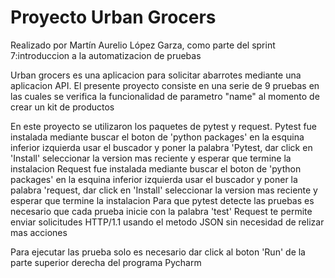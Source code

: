 # Proyecto Urban Grocers

Realizado por Martín Aurelio López Garza, como parte del sprint 7:introduccion a la automatizacion de pruebas

Urban grocers es una aplicacion para solicitar abarrotes mediante una aplicacion API. 
El presente proyecto consiste en una serie de 9 pruebas en las cuales se verifica la funcionalidad de parametro "name" al momento de crear un kit de productos

En este proyecto se utilizaron los paquetes de pytest y request. 
Pytest fue instalada mediante buscar el boton de 'python packages' en la esquina inferior izquierda usar el buscador y poner la palabra 'Pytest, dar click en 'Install' 
seleccionar la version mas reciente y esperar que termine la instalacion
Request fue instalada mediante buscar el boton de 'python packages' en la esquina inferior izquierda usar el buscador y poner la palabra 'request, dar click en 'Install' 
seleccionar la version mas reciente y esperar que termine la instalacion
Para que pytest detecte las pruebas es necesario que cada prueba inicie con la palabra 'test'
Request te permite enviar solicitudes HTTP/1.1 usando el metodo JSON sin necesidad de relizar mas acciones

Para ejecutar las prueba solo es necesario dar click al boton 'Run' de la parte superior derecha del programa Pycharm